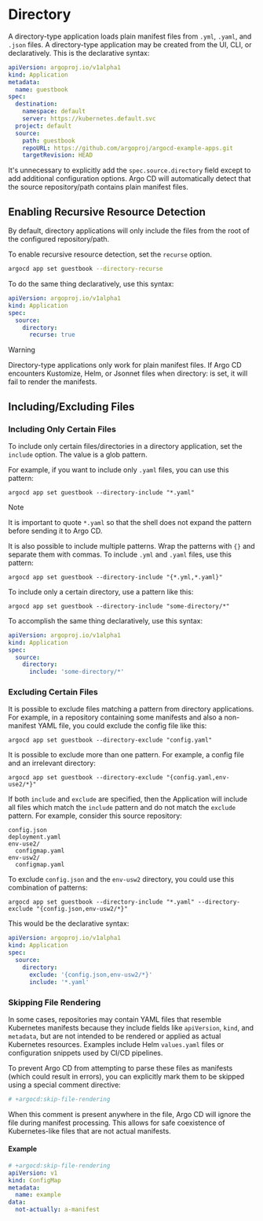 # Directory

A directory-type application loads plain manifest files from `.yml`, `.yaml`, and `.json` files. A directory-type
application may be created from the UI, CLI, or declaratively. This is the declarative syntax:

```yaml
apiVersion: argoproj.io/v1alpha1
kind: Application
metadata:
  name: guestbook
spec:
  destination:
    namespace: default
    server: https://kubernetes.default.svc
  project: default
  source:
    path: guestbook
    repoURL: https://github.com/argoproj/argocd-example-apps.git
    targetRevision: HEAD
```

It's unnecessary to explicitly add the `spec.source.directory` field except to add additional configuration options.
Argo CD will automatically detect that the source repository/path contains plain manifest files.

## Enabling Recursive Resource Detection

By default, directory applications will only include the files from the root of the configured repository/path.

To enable recursive resource detection, set the `recurse` option.

```bash
argocd app set guestbook --directory-recurse
```

To do the same thing declaratively, use this syntax:

```yaml
apiVersion: argoproj.io/v1alpha1
kind: Application
spec:
  source:
    directory:
      recurse: true
```

> [!WARNING]
> Directory-type applications only work for plain manifest files. If Argo CD encounters Kustomize, Helm, or Jsonnet files when directory: is set, it will fail to render the manifests.

## Including/Excluding Files

### Including Only Certain Files

To include only certain files/directories in a directory application, set the `include` option. The value is a glob
pattern.

For example, if you want to include only `.yaml` files, you can use this pattern:

```shell
argocd app set guestbook --directory-include "*.yaml"
```

> [!NOTE]
> It is important to quote `*.yaml` so that the shell does not expand the pattern before sending it to Argo CD.

It is also possible to include multiple patterns. Wrap the patterns with `{}` and separate them with commas. To include
`.yml` and `.yaml` files, use this pattern:

```shell
argocd app set guestbook --directory-include "{*.yml,*.yaml}"
```

To include only a certain directory, use a pattern like this:

```shell
argocd app set guestbook --directory-include "some-directory/*"
```

To accomplish the same thing declaratively, use this syntax:

```yaml
apiVersion: argoproj.io/v1alpha1
kind: Application
spec:
  source:
    directory:
      include: 'some-directory/*'
```

### Excluding Certain Files

It is possible to exclude files matching a pattern from directory applications. For example, in a repository containing
some manifests and also a non-manifest YAML file, you could exclude the config file like this:

```shell
argocd app set guestbook --directory-exclude "config.yaml"
```

It is possible to exclude more than one pattern. For example, a config file and an irrelevant directory:

```shell
argocd app set guestbook --directory-exclude "{config.yaml,env-use2/*}"
```

If both `include` and `exclude` are specified, then the Application will include all files which match the `include`
pattern and do not match the `exclude` pattern. For example, consider this source repository:

```
config.json
deployment.yaml
env-use2/
  configmap.yaml
env-usw2/
  configmap.yaml
```

To exclude `config.json` and the `env-usw2` directory, you could use this combination of patterns:

```shell
argocd app set guestbook --directory-include "*.yaml" --directory-exclude "{config.json,env-usw2/*}"
```

This would be the declarative syntax:

```yaml
apiVersion: argoproj.io/v1alpha1
kind: Application
spec:
  source:
    directory:
      exclude: '{config.json,env-usw2/*}'
      include: '*.yaml'
```

### Skipping File Rendering

In some cases, repositories may contain YAML files that resemble Kubernetes manifests because they include fields like `apiVersion`, `kind`, and `metadata`, but are not intended to be rendered or applied as actual Kubernetes resources. Examples include Helm `values.yaml` files or configuration snippets used by CI/CD pipelines.

To prevent Argo CD from attempting to parse these files as manifests (which could result in errors), you can explicitly mark them to be skipped using a special comment directive:

```yaml
# +argocd:skip-file-rendering
```

When this comment is present anywhere in the file, Argo CD will ignore the file during manifest processing. This allows for safe coexistence of Kubernetes-like files that are not actual manifests.

#### Example

```yaml
# +argocd:skip-file-rendering
apiVersion: v1
kind: ConfigMap
metadata:
  name: example
data:
  not-actually: a-manifest
```

